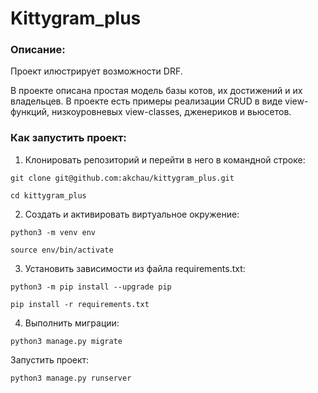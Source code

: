 # Kittygram_plus

### Описание:
Проект илюстрирует возможности DRF.

В проекте описана простая модель базы котов, их достижений и их владельцев.
В проекте есть примеры реализации CRUD в виде view-функций, низкоуровневых view-classes, дженериков и вьюсетов.

### Как запустить проект:

1. Клонировать репозиторий и перейти в него в командной строке:

```
git clone git@github.com:akchau/kittygram_plus.git
```

```
cd kittygram_plus
```

2. Cоздать и активировать виртуальное окружение:

```
python3 -m venv env
```

```
source env/bin/activate
```

3. Установить зависимости из файла requirements.txt:

```
python3 -m pip install --upgrade pip
```

```
pip install -r requirements.txt
```

4. Выполнить миграции:

```
python3 manage.py migrate
```

Запустить проект:

```
python3 manage.py runserver
```
